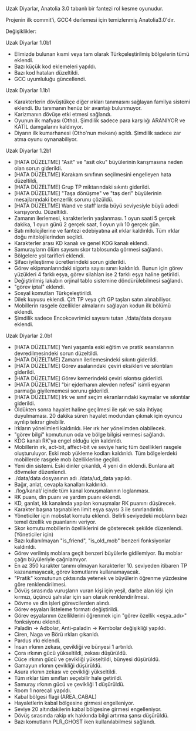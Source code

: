 Uzak Diyarlar, Anatolia 3.0 tabanlı bir fantezi rol kesme oyunudur.

Projenin ilk commit'i, GCC4 derlemesi için temizlenmiş Anatolia3.0'dır.

Değişiklikler:

Uzak Diyarlar 1.0b1
- Elimizde bulunan kısmi veya tam olarak Türkçeleştirilmiş bölgelerin tümü eklendi.
- Bazı küçük kod eklemeleri yapıldı.
- Bazı kod hataları düzeltildi.
- GCC uyumluluğu güncellendi.

Uzak Diyarlar 1.1b1
- Karakterlerin dövüştükçe diğer ırkları tanımasını sağlayan familya sistemi eklendi. Bu tanımanın henüz bir avantajı bulunmuyor.
- Karizmanın dövüşe etki etmesi sağlandı.
- Oyunun ilk mafyası (Otho). Şimdilik sadece para karşılığı ARANIYOR ve KATİL damgalarını kaldırıyor.
- Diyarın ilk kumarhanesi (Otho'nun mekanı) açıldı. Şimdilik sadece zar atma oyunu oynanabiliyor.

Uzak Diyarlar 1.2b1
- [HATA DÜZELTME] "Asit" ve "asit oku" büyülerinin karışmasına neden olan sorun giderildi.
- [HATA DÜZELTME] Karakam sınıfının seçilmesini engelleyen hata düzeltildi.
- [HATA DÜZELTME] Grup TP miktarındaki sıkıntı giderildi.
- [HATA DÜZELTME] "Taşa dönüşme" ve "taş deri" büyülerinin mesajlarındaki benzerlik sorunu çözüldü.
- [HATA DÜZELTME] Wand ve staff'larda büyü seviyesiyle büyü adedi karışıyordu. Düzeltildi.
- Zamanın ilerlemesi, karakterlerin yaşlanması. 1 oyun saati 5 gerçek dakika, 1 oyun günü 2 gerçek saat, 1 oyun yılı 10 gerçek gün.
- Batı mitolojilerine ve fantezi edebiyatına ait ırklar kaldırıldı. Tüm ırklar doğu mitolojilerinden seçildi.
- Karakterler arası KD kanalı ve genel KDG kanalı eklendi.
- Samurayların ölüm sayısını skor tablosunda görmesi sağlandı.
- Bölgelere yol tarifleri eklendi.
- Şifacı iyileştirme ücretlerindeki sorun giderildi.
- Görev ekipmanlarındaki sigorta sayısı sınırı kaldırıldı. Bunun için görev yüzükleri 4 farklı eşya, görev silahları ise 2 farklı eşya haline getirildi.
- Değiştirilmiş lakabın orjinal tablo sistemine döndürülebilmesi sağlandı.
- "görev iptal" eklendi.
- Sosyal komutları Türkçeleştirildi.
- Dilek kuyusu eklendi. Çift TP veya çift GP taşları satın alınabiliyor.
- Mobillerin rasgele özellikler almalarını sağlayan kodun ilk bölümü eklendi.
- Şimdilik sadece Encokcevrimici sayısını tutan ./data/data dosyası eklendi.

Uzak Diyarlar 2.0b1
- [HATA DÜZELTME] Yeni yaşamla eski eğitim ve pratik seanslarının devredilmesindeki sorun düzeltildi.
- [HATA DÜZELTME] Zamanın ilerlemesindeki sıkıntı giderildi.
- [HATA DÜZELTME] Görev asalarındaki çeviri eksikleri ve sıkıntıları giderildi.
- [HATA DÜZELTME] Görev kemerindeki çeviri sıkıntısı giderildi.
- [HATA DÜZELTME] "bir ejderhanın alevden nefesi" isimli eşyanın parmağa giyilememesi sorunu giderildi.
- [HATA DÜZELTME] Irk ve sınıf seçim ekranlarındaki kaymalar ve sıkıntılar giderildi.
- Öldükten sonra hayalet haline geçilmesi ile ışık ve sala ihtiyaç duyulmaması. 20 dakika süren hayalet modundan çıkmak için oyuncu ayrılıp tekrar girebilir.
- Irkların yönelimleri kaldırıldı. Her ırk her yönelimden olabilecek.
- "görev bilgi" komutunun oda ve bölge bilgisi vermesi sağlandı.
- KDG kanalı RK'ya engel olduğu için kaldırıldı.
- Mobillerin ırk, act-bit, affect-bit ve seviye hariç tüm özellikleri rasgele oluşturuluyor. Eski mob yükleme kodları kaldırıldı. Tüm bölgelerdeki mobillerde rasgele mob özelliklerine geçildi.
- Yeni din sistemi. Eski dinler çıkarıldı, 4 yeni din eklendi. Bunlara ait dövmeler düzenlendi.
- ./data/data dosyasının adı ./data/ud_data yapıldı.
- Bağır, anlat, cevapla kanalları kaldırıldı.
- ./log/kanal/ içinde tüm kanal konuşmalarının loglanması.
- RK puanı, din puanı ve yardım puanı eklendi.
- KD, ganlat, kk kanalında yapılan konuşmalar RK puanını düşürecek.
- Karakter başına taşınabilen limit eşya sayısı 3 ile sınırlandırıldı.
- Yöneticiler için mobstat komutu eklendi. Belirli seviyedeki mobların bazı temel özellik ve puanlarını veriyor.
- Skor komutu mobillerin özelliklerini de gösterecek şekilde düzenlendi. (Yöneticiler için)
- Bazı kullanılmayan "is_friend", "is_old_mob" benzeri fonksiyonlar kaldırıldı.
- Görev verilmiş moblara geçit benzeri büyülerle gidilemiyor. Bu moblar çağrı büyüleriyle çağrılamıyor.
- En az 350 karakter tanımı olmayan karakterler 10. seviyeden itibaren TP kazanamayacak, görev komutlarını kullanamayacak.
- "Pratik" komutunun çıktısında yetenek ve büyülerin öğrenme yüzdesine göre renklendirilmesi.
- Dövüş sırasında vuruşların vuran kişi için yeşil, darbe alan kişi için kırmızı, üçüncü şahıslar için sarı olarak renklendirilmesi.
- Dövme ve din işleri görevcilerden alındı.
- Görev eşyaları listeleme formatı değiştirildi.
- Görev eşyalarının özelliklerini öğrenmek için "görev özellik <eşya_adı>" fonksiyonu eklendi.
- Paladin -> Adbolar, Anti-paladin -> Kembolar değişikliği yapıldı.
- Ciren, Naga ve Börü ırkları çıkarıldı.
- Pardus ırkı eklendi.
- İnsan ırkının zekası, çevikliği ve bünyesi 1 artırıldı.
- Çora ırkının gücü yükseltildi, zekası düşürüldü.
- Cüce ırkının gücü ve çevikliği yükseltildi, bünyesi düşürüldü.
- Gamayun ırkının çevikliği düşürüldü.
- Asura ırkının zekası ve çevikliği yükseltildi.
- Tüm ırklar tüm sınıfları seçebilir hale getirildi.
- Samuray ırkının gücü ve çevikliği 1 düşürüldü.
- Room 1 norecall yapıldı.
- Kabal bölgesi flagi (AREA_CABAL)
- Hayaletlerin kabal bölgesine girmesi engelleniyor.
- Seviye 20 altındakilerin kabal bölgesine girmesi engelleniyor.
- Dövüş sırasında rakip ırk hakkında bilgi artırma şansı düşürüldü.
- Bazı komutların PLR_GHOST iken kullanılabilmesi sağlandı.
